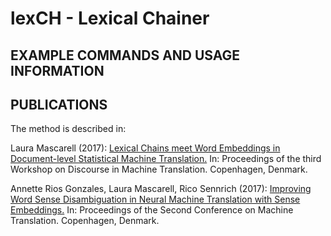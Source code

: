 # lexCH - Lexical Chainer



EXAMPLE COMMANDS AND USAGE INFORMATION
--------------------------------------


PUBLICATIONS
------------
The method is described in:

Laura Mascarell (2017): [Lexical Chains meet Word Embeddings in Document-level Statistical Machine Translation.](http://www.aclweb.org/anthology/W17-4813) In: Proceedings of the third Workshop on Discourse in Machine Translation. Copenhagen, Denmark.

Annette Rios Gonzales, Laura Mascarell, Rico Sennrich (2017): [Improving Word Sense Disambiguation in Neural Machine Translation with Sense Embeddings.](http://www.aclweb.org/anthology/W17-4702) In: Proceedings of the Second Conference on Machine Translation. Copenhagen, Denmark.
